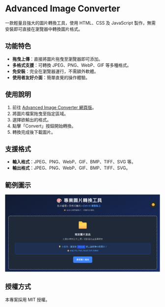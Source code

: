 # Advanced Image Converter

一款輕量且強大的圖片轉換工具，使用 HTML、CSS 及 JavaScript 製作，無需安裝即可直接在瀏覽器中轉換圖片格式。

## 功能特色

- **拖曳上傳**：直接將圖片拖曳至瀏覽器即可添加。
- **多格式支援**：可轉換 JPEG、PNG、WebP、GIF 等多種格式。
- **免安裝**：完全在瀏覽器運行，不需額外軟體。
- **使用者友好介面**：簡單直覺的操作體驗。

## 使用說明

1. 前往 [Advanced Image Converter 網頁版](https://sid-1996.github.io/Advanced-Image-Converter/)。
2. 將圖片檔案拖曳至指定區域。
3. 選擇欲輸出的格式。
4. 點擊「Convert」按鈕開始轉換。
5. 轉換完成後下載圖片。

## 支援格式

- **輸入格式**：JPEG、PNG、WebP、GIF、BMP、TIFF、SVG 等。
- **輸出格式**：JPEG、PNG、WebP、GIF、BMP、TIFF、SVG。

## 範例圖示

![示意圖](images.png)

## 授權方式

本專案採用 MIT 授權。
